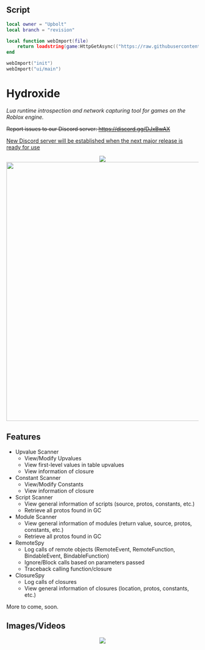 ## Script
```lua
local owner = "Upbolt"
local branch = "revision"

local function webImport(file)
    return loadstring(game:HttpGetAsync(("https://raw.githubusercontent.com/%s/Hydroxide/%s/%s.lua"):format(owner, branch, file)), file .. '.lua')()
end

webImport("init")
webImport("ui/main")
```

# Hydroxide
<i>Lua runtime introspection and network capturing tool for games on the Roblox engine.</i>

~~Report issues to our Discord server: https://discord.gg/DJxBwAX~~

<ins>New Discord server will be established when the next major release is ready for use</ins>

<p align="center">
    <img src="https://cdn.discordapp.com/attachments/633472429917995038/722143730500501534/Hydroxide_Logo.png"/>
    </br>
    <img src="https://raw.githubusercontent.com/Upbolt/Hydroxide/revision/github-assets/ui.png" width="677px"/>
</p>

## Features
* Upvalue Scanner
    * View/Modify Upvalues
    * View first-level values in table upvalues
    * View information of closure
* Constant Scanner
    * View/Modify Constants
    * View information of closure
* Script Scanner
    * View general information of scripts (source, protos, constants, etc.)
    * Retrieve all protos found in GC
* Module Scanner
    * View general information of modules (return value, source, protos, constants, etc.)
    * Retrieve all protos found in GC
* RemoteSpy
    * Log calls of remote objects (RemoteEvent, RemoteFunction, BindableEvent, BindableFunction)
    * Ignore/Block calls based on parameters passed
    * Traceback calling function/closure
* ClosureSpy
    * Log calls of closures
    * View general information of closures (location, protos, constants, etc.)

More to come, soon.

## Images/Videos
<p align="center">
    <img src="https://i.gyazo.com/63afdd764cdca533af5ebca843217a7e.gif" />
</p>

